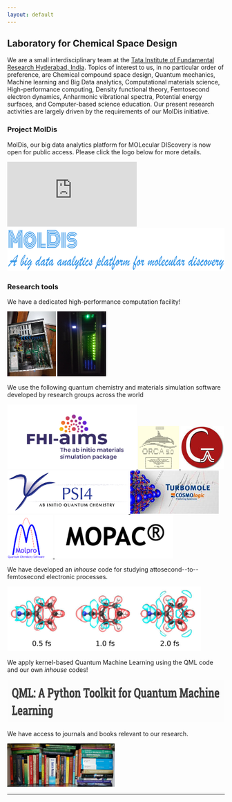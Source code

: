 ```yaml
---
layout: default
---
```


## Laboratory for Chemical Space Design
We are a small interdisciplinary team at the [Tata Institute of Fundamental Research Hyderabad, India](https://www.tifrh.res.in/). Topics of interest to us, in no particular order of preference, are Chemical compound space design, Quantum mechanics, Machine learning and Big Data analytics, Computational materials science, High-performance computing, Density functional theory, Femtosecond electron dynamics, Anharmonic vibrational spectra, Potential energy surfaces, and Computer-based science education. Our present research activities are largely driven by the requirements of our MolDis initiative.

### Project MolDis
MolDis, our big data analytics platform for MOLecular DIScovery is now open for public access. Please click the logo below for more details.

![](https://moldis.tifrh.res.in/index.html)
<a href="https://moldis.tifrh.res.in/index.html">
<img src="assets/img/MolDis.png"  height="100">
</a>

### Research tools
We have a dedicated high-performance computation facility!       

<img src="assets/img/earth.jpeg"  height="150">
<img src="assets/img/helios.jpeg"  height="150">
       
        
We use the following quantum chemistry and materials simulation software developed by research groups across the world    

<a href="https://fhi-aims.org/">
<img src="assets/img/aims.svg"  height="150">
</a>
<a href="https://orcaforum.kofo.mpg.de/">
<img src="assets/img/orca.png"  height="100">
</a>
<a href="https://gaussian.com/">
<img src="assets/img/gaussian.jpeg"  height="100">
</a>
<a href="https://psicode.org/">
<img src="assets/img/psi4.png"  height="100">
</a>
<a href="https://www.turbomole.org/">
<img src="assets/img/turbomole.jpeg"  height="100">
</a>
<a href="https://www.molpro.net/">
<img src="assets/img/molpro.png"  height="100">
</a>
<a href="http://openmopac.net/">
<img src="assets/img/mopac.png"  height="100">
</a>

We have developed an _inhouse_ code for studying attosecond--to--femtosecond electronic processes.     

<a href="https://doi.org/10.1063/5.0009196">
<img src="assets/img/TDCI.png"  height="150">
</a>
     
      
We apply kernel-based Quantum Machine Learning using the QML code and our own _inhouse_ codes!     

<a href="https://www.qmlcode.org/">
<img src="assets/img/QML.png"  height="100">
</a>

       
We have access to journals and books relevant to our research.           

<img src="assets/img/books.jpeg"  height="100">
 
* * *


